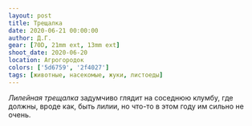 ```yaml
---
layout: post
title: Трещалка
date: 2020-06-21 00:00:00
author: Д.Г.
gear: [70D, 21mm ext, 13mm ext]
shoot_date: 2020-06-20
location: Агрогородок
colors: ['5d6759', '2f4027']
tags: [животные, насекомые, жуки, листоеды]
---
```

_Лилейная трещалка_ задумчиво глядит на соседнюю клумбу, где должны, вроде как, быть лилии, но что-то в этом году им сильно не очень.
